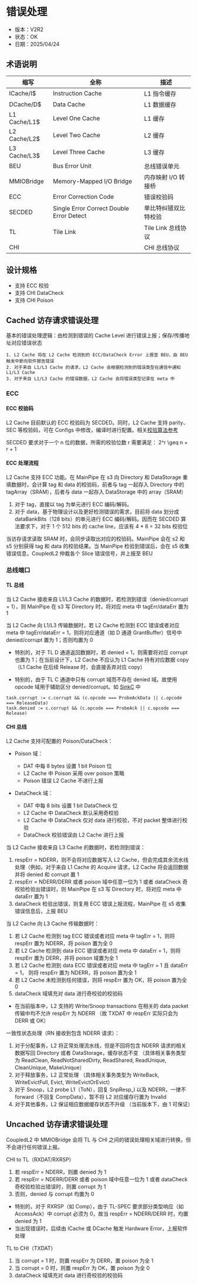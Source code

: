 # 错误处理

- 版本：V2R2
- 状态：OK
- 日期：2025/04/24

## 术语说明

| 缩写 | 全称 | 描述 |
| --- | --- | --- |
| ICache/I$ | Instruction Cache | L1 指令缓存 |
| DCache/D$ | Data Cache | L1 数据缓存 |
| L1 Cache/L1$ | Level One Cache | L1 缓存 |
| L2 Cache/L2$ | Level Two Cache | L2 缓存 |
| L3 Cache/L3$ | Level Three Cache | L3 缓存 |
| BEU | Bus Error Unit | 总线错误单元 |
| MMIOBridge | Memory-Mapped I/O Bridge | 内存映射 I/O 转接桥 |
| ECC | Error Correction Code | 错误校验码 |
| SECDED | Single Error Correct Double Error Detect | 单比特纠错双比特校验 |
| TL | Tile Link | Tile Link 总线协议 |
| CHI | | CHI 总线协议 | 

## 设计规格

- 支持 ECC 校验
- 支持 CHI DataCheck
- 支持 CHI Poison

## Cached 访存请求错误处理

基本的错误处理逻辑：由检测到错误的 Cache Level 进行错误上报；保存/传播地址对应错误状态

    1. L2 Cache 将在 L2 Cache 检测到的 ECC/DataCheck Error 上报至 BEU，由 BEU 触发中断向软件报告错误
    2. 对于来自 L1/L3 Cache 的请求，L2 Cache 会根据检测到的错误类型在通信中通知 L1/L3 Cache
    3. 对于来自 L1/L3 Cache 的错误数据，L2 Cache 会将错误类型记录在 meta 中


### ECC

#### ECC 校验码

L2 Cache 目前默认的 ECC 校验码为 SECDED。同时，L2 Cache 支持 parity、SEC 等校验码，可在 Configs 中修改，编译时进行配置。相关[校验算法参考](https://github.com/OpenXiangShan/Utility/blob/master/src/main/scala/utility/ECC.scala)

SECDED 要求对于一个 n 位的数据，所需的校验位数 r 需要满足： 2^r \geq n + r + 1 

#### ECC 处理流程

L2 Cache 支持 ECC 功能。在 MainPipe 在 s3 向 Directory 和 DataStorage 重填数据时，会计算 tag 和 data 的校验码，前者与 tag 一起存入 Directory 中的 tagArray（SRAM），后者与 data 一起存入 DataStorage 中的 array（SRAM）

1. 对于 tag，直接以 tag 为单元进行 ECC 编码/解码。
2. 对于 data，基于物理设计以及更好检测错误的需求，目前将 data 划分成 dataBankBits（128 bits）的单元进行 ECC 编码/解码。因而在 SECDED 算法要求下，对于 1 个 512 bits 的 cache line，应该有 4 * 8 = 32 bits 校验位
    

当访存请求读取 SRAM 时，会同步读取出对应的校验码。MainPipe 会在 s2 和 s5 分别获得 tag 和 data 的校验结果。当 MainPipe 检验到错误后，会在 s5 收集错误信息，CoupledL2 仲裁各个 Slice 错误信号，并上报至 BEU

### 总线端口

#### TL 总线

当 L2 Cache 接收来自 L1/L3 Cache 的数据时，若检测到错误（denied/corrupt = 1），则 MainPipe 在 s3 写 Directory 时，将对应 meta 中 tagErr/dataErr 置为 1

当 L2 Cache 向 L1/L3 传输数据时，若 L2 Cache 检测到 ECC 错误或者对应 meta 中 tagErr/dataErr = 1，则将对应通道（如 D 通道 GrantBuffer）信号中 denied/corrupt 置为 1；否则均置为 0

- 特别的，对于 TL D 通道返回数据时，若 denied = 1，则需要将对应 corrupt 也置为 1；在当前设计下，L2 Cache 不应认为 L1 Cache 持有对应数据 copy（L1 Cache 在后续 Release 时，会直接丢弃对应 copy）

- 特别的，由于 TL C 通道中只有 corrupt 域而不存在 denied 域。故使用 opcode 域用于辅助区分 denied/corrupt。如 [SinkC](https://github.com/OpenXiangShan/CoupledL2/blob/master/src/main/scala/coupledL2/SinkC.scala) 中
```
task.corrupt := c.corrupt && (c.opcode === ProbeAckData || c.opcode === ReleaseData)
task.denied := c.corrupt && (c.opcode === ProbeAck || c.opcode === Release)
```

#### CHI 总线

L2 Cache 支持可配置的 Poison/DataCheck：
- Poison 域：
    - DAT 中每 8 bytes 设置 1 bit Poison 位
    - L2 Cache 中 Poison 采用 over poison 策略
    - Poison 错误 L2 Cache 不进行上报

- DataCheck 域：
    - DAT 中每 8 bits 设置 1 bit DataCheck 位
    - L2 Cache 中 DataCheck 默认采用奇校验
    - L2 Cache 中 DataCheck 仅对 data 进行校验，不对 packet 整体进行校验
    - DataCheck 校验错误由 L2 Cache 进行上报

当 L2 Cache 接收来自 L3 Cache 的数据时，若检测到错误：

1. respErr = NDERR，则不会将对应数据写入 L2 Cache，但会完成其余流水线处理（例如，对于来自 L1 Cache 的 Acquire 请求，L2 Cache 将会返回数据并将 denied 和 corrupt 置 1
2. respErr = NDERR/DERR 或者 poison 域中任意一位为 1 或者 dataCheck 奇校验检验出错误时，则 MainPipe 在 s3 写 Directory 时，将对应 meta 中 dataErr 置为 1
3. dataCheck 检验出错误，则复用 ECC 错误上报流程，MainPipe 在 s5 收集错误信息后，上报 BEU

当 L2 Cache 向 L3 Cache 传输数据时：

1. 若 L2 Cache 检测到 tag ECC 错误或者对应 meta 中 tagErr = 1，则将 respErr 置为 NDERR，将 poison 置为全 0
2. 若 L2 Cache 检测到 data ECC 错误或者对应 meta 中 dataErr = 1，则将 respErr 置为 DERR，并将 poison 域置为全 1
3. 若 L2 Cache 检测到 data ECC 错误或者对应 meta 中 tagErr = 1 且 dataErr = 1， 则将 respErr 置为 NDERR，将 poison 置为全 1
4. 若 L2 Cache 未检测到任何错误，则将 respErr 置为 OK，将 poison 置为全 0
5. dataCheck 域填充对 data 进行奇校验的校验码

* 在当前版本中，L2 支持的 Write/Snoop transactions 在相关的 data packet 传输中均不允许 respErr 为 NDERR （故 TXDAT 中 respErr 实际只会为 DERR 或 OK）

一致性状态处理（RN 接收到包含 NDERR 请求）：

1. 对于分配事务，L2 将正常处理流水线，但是不回将包含 NDERR 请求的相关数据写回 Directory 或者 DataStorage，缓存状态不变 （具体相关事务类型为 ReadClean, ReadNotSharedDirty, ReadShared, ReadUnique, CleanUnique, MakeUnique）
2. 对于释放事务，L2 正常处理 （具体相关事务类型为 WriteBack, WriteEvictFull, Evict, WriteEvictOrEvict）
3. 对于 Snoop，L2 probe L1（ToN），回复 SnpResp_I 以及 NDERR，一律不 forward（不回复 CompData），暂不将 L2 对应缓存行置为 Invalid
4. 对于其他事务，L2 保证相应数据缓存状态不升级 （当前版本下，由 1 可保证）


## Uncached 访存请求错误处理

CoupledL2 中 MMIOBridge 会将 TL 与 CHI 之间的错误处理相关域进行转换，但不会进行任何错误上报。

CHI to TL（RXDAT/RXRSP）
    
1. 若 respErr = NDERR，则置 denied 为 1
2. 若 respErr = NDERR/DERR 或者 poison 域中任意一位为 1 或者 dataCheck 奇校验检验出错误时，则置 corrupt 为 1
3. 否则，denied 与 corrupt 均置为 0

- 特别的，对于 RXRSP（如 Comp），由于 TL-SPEC 要求部分类型响应（如 AccessAck）中 corrupt 必须为 0，故当 respErr = NDERR/DERR 时，均置 denied 为 1
- 当出现错误时，后续由 ICache 或 DCache 触发 Hardware Error，上报软件处理


TL to CHI（TXDAT）

1. 当 corrupt = 1 时，则置 respErr 为 DERR，置 poison 为全 1
2. 当 corrupt = 0 时，则置 respErr 为 OK，置 poison 为全 0
3. dataCheck 域填充对 data 进行奇校验的校验码